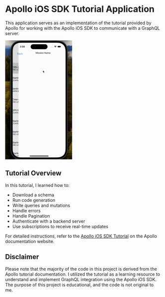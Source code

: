 # Apollo iOS SDK Tutorial Application

This application serves as an implementation of the tutorial provided by Apollo for working with the Apollo iOS SDK to communicate with a GraphQL server.

![](https://github.com/neginzahedi/RocketReserver-ApolloGraphQL/blob/main/apollo.gif)


## Tutorial Overview
In this tutorial, I learned how to:

- Download a schema
- Run code generation
- Write queries and mutations
- Handle errors
- Handle Pagination
- Authenticate with a backend server
- Use subscriptions to receive real-time updates

For detailed instructions, refer to the [Apollo iOS SDK Tutorial](<https://www.apollographql.com/docs/ios/tutorial/codegen-getting-started>) on the Apollo documentation website.

## Disclaimer
Please note that the majority of the code in this project is derived from the Apollo tutorial documentation. I utilized the tutorial as a learning resource to understand and implement GraphQL integration using the Apollo iOS SDK. The purpose of this project is educational, and the code is not original to me. 
